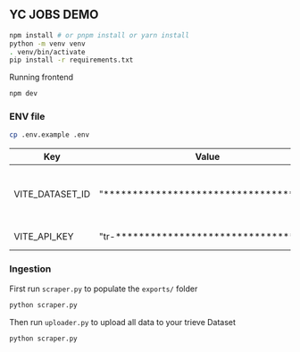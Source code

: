 ## YC JOBS DEMO

```bash
npm install # or pnpm install or yarn install
python -m venv venv
. venv/bin/activate 
pip install -r requirements.txt

```

Running frontend
```bash
npm dev
```

### ENV file
```bash
cp .env.example .env
```

| Key             | Value                                  | Desc                                  |
| ----------------| ---------------------------------------|---------------------------------------|
| VITE_DATASET_ID | "************************************" | id provided when you create a dataset |
| VITE_API_KEY    | "tr-********************************"  | read/write api key                    |

### Ingestion

First run `scraper.py` to populate the `exports/` folder
```bash
python scraper.py
```

Then run `uploader.py` to upload all data to your trieve Dataset
```bash
python scraper.py
```
